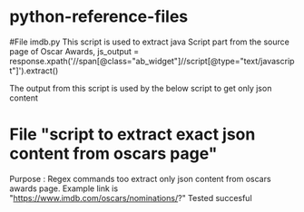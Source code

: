 # python-reference-files

#File imdb.py
This script is used to extract java Script part from the source page of Oscar Awards,
  js_output = response.xpath('//span[@class="ab_widget"]//script[@type="text/javascript"]').extract()
  
  The output from this script is used by the below script to get only json content

# File "script to extract exact json content from oscars page"
  Purpose : Regex commands too extract only json content from oscars awards page. Example link is "https://www.imdb.com/oscars/nominations/?"
  Tested succesful
